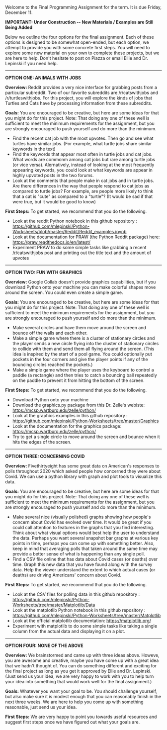 Welcome to the Final Programming Assignment for the term. It is due Friday, December 11.

**IMPORTANT: Under Construction -- New Materials / Examples are Still Being Added**

Below we outline the four options for the final assignment. Each of these options is designed to be somewhat open-ended, but each option, we attempt to provide you with some concrete first steps. You will need to explore some new material on your own to complete these projects, but we are here to help. Don't hesitate to post on Piazza or email Ellie and Dr. Lepinski if you need help. 

---

**OPTION ONE: ANIMALS WITH JOBS** 

**Overview:** Reddit provides a very nice interface for grabbing posts from a particular subreddit. Two of our favorite subreddits are /r/catswithjobs and /r/turtleswithjobs. For this project, you will explore the kinds of jobs that Turtles and Cats have by processing information from these subreddits. 

**Goals:**
You are encouraged to be creative, but here are some ideas for that you might do for this project. 
Note: That doing any one of these well is sufficient to meet the minimum requirements for the assignment, but you are strongly encouraged to push yourself and do more than the minimum.

* Find the recent cat job with the most upvotes. Then go and see what turtles have similar jobs. (For example, what turtle jobs share similar keywords in the text)
* Find the keywords that appear most often in turtle jobs and cat jobs. What words are commonm among cat jobs but rare among turtle jobs (or vice versa). Alernatively, instead of looking at the most frequently appearing keywords, you could look at what keywords are appear in highly upvoted posts in the two forums.
* Look at the comments that people make in cat jobs and in turtle jobs. Are there differences in the way that people respond to cat jobs as compared to turtle jobs? For example, are people more likely to think that a cat is "cute" as compared to a "turtle"? (It would be sad if that were true, but it would be good to know)

**First Steps:**
To get started, we recommend that you do the following. 

* Look at the reddit Python notebook in this github repository : https://github.com/mlepinski/Python-Worksheets/blob/master/Reddit/Reddit_examples.ipynb
* Look at the documentation for PRAW (the Python Reddit package) here: https://praw.readthedocs.io/en/latest/
* Experiment PRAW to do some simple tasks like grabbing a recent /r/catswithjobs post and printing out the title text and the amount of upvotes

---

**OPTION TWO: FUN WITH GRAPHICS**

**Overview:** Google Collab doesn't provide graphics capabilities, but if you download Python onto your machine you can make colorful shapes move around the screen. You could even create a simple game. 

**Goals:**
You are encouraged to be creative, but here are some ideas for that you might do for this project. 
Note: That doing any one of these well is sufficient to meet the minimum requirements for the assignment, but you are strongly encouraged to push yourself and do more than the minimum.

* Make several circles and have them move around the screen and bounce off the walls and each other. 
* Make a simple game where there is a cluster of stationary circles and the player sends a new circle flying into the cluster of stationary circles to collide with them and send them all flying around the screen. (This idea is inspired by the start of a pool game. You could optionally put pockets in the four corners and give the player points if any of the bouncing circles reached the pockets.)
* Make a simple game where the player uses the keyboard to control a paddle (a rectangle) and then tries to catch a bouncing ball repeatedly on the paddle to prevent it from hitting the bottom of the screen. 

**First Steps:**
To get started, we recommend that you do the following. 

* Download Python onto your machine 
* Download the graphics.py package from this Dr. Zelle's webiste: https://mcsp.wartburg.edu/zelle/python/
* Look at the graphics examples in this github repository : https://github.com/mlepinski/Python-Worksheets/tree/master/Graphics
* Look at the documentation for the graphics package: https://mcsp.wartburg.edu/zelle/python/
* Try to get a single circle to move around the screen and bounce when it hits the edges of the screen. 

---

**OPTION THREE: CONCERNING COVID**

**Overview:** Fivethirtyeight has some great data on American's responses to polls throughout 2020 which asked people how concerned they were about Covid. We can use a python library with graph and plot tools to visualize this data. 

**Goals:**
You are encouraged to be creative, but here are some ideas for that you might do for this project. 
Note: That doing any one of these well is sufficient to meet the minimum requirements for the assignment, but you are strongly encouraged to push yourself and do more than the minimum.

* Make several nice (visually polished) graphs showing how people's concern about Covid has evolved over time. It would be great if you could call attention to features in the graphs that you find interesting. Think about what visual options would best help the user to understand the data. Perhaps you want several snapshot bar graphs at various key points in time, perhaps you can come up with something better. Also, keep in mind that averaging polls that taken around the same time may provide a better sense of what is happening than any single poll. 
* Find a CSV file online that has data about Covid cases (or deaths) over time. Graph this new data that you have found along with the survey data. Help the viewer understand the extent to which actual cases (or deaths) are driving Americans' concern about Covid. 

**First Steps:**
To get started, we recommend that you do the following. 

* Look at the CSV files for polling data in this github repository : https://github.com/mlepinski/Python-Worksheets/tree/master/Matplotlib/Data
* Look at the matplotlib Python notebook in this github repository : https://github.com/mlepinski/Python-Worksheets/tree/master/Matplotlib
* Look at the official matplotlib documentation:  https://matplotlib.org/
* Experiment with matplotlib to do some simple tasks like taking a single column from the actual data and displaying it on a plot.

---

**OPTION FOUR: NONE OF THE ABOVE**

**Overview:** We brainstormed and came up with three ideas above. Howeve, you are awesome and creative, maybe you have come up with a great idea that we hadn't thought of. You can do something different and exciting for the final project as long as you get it approved by Ellie and Dr. Lepinski. (Just send us your idea, we are very happy to work with you to help turn your idea into something that would work well for the final assignment.)

**Goals:**
Whatever you want your goal to be. You should challenge yourself, but also make sure it is modest enough that you can reasonably finish in the next three weeks. We are here to help you come up with something reasonable, just send us your idea. 

**First Steps:**
We are very happy to point you towards useful resources and suggest first steps once we have figured out what your goals are. 

